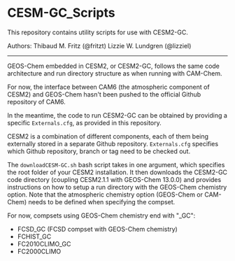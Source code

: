 # CESM-GC_Scripts

This repository contains utility scripts for use with CESM2-GC.

Authors: 
Thibaud M. Fritz (@fritzt)
Lizzie W. Lundgren (@lizziel)

-------------------------------------------------------------------------------------------------------

GEOS-Chem embedded in CESM2, or CESM2-GC, follows the same code architecture and run directory structure as when running with CAM-Chem.

For now, the interface between CAM6 (the atmospheric component of CESM2) and GEOS-Chem hasn't been pushed to the official Github repository of CAM6.

In the meantime, the code to run CESM2-GC can be obtained by providing a specific `Externals.cfg`, as provided in this repository.

CESM2 is a combination of different components, each of them being externally stored in a separate Github repository. `Externals.cfg` specifies which Github repository, branch or tag need to be checked out.


The `downloadCESM-GC.sh` bash script takes in one argument, which specifies the root folder of your CESM2 installation. It then downloads the CESM2-GC code directory (coupling CESM2.1.1 with GEOS-Chem 13.0.0) and provides instructions on how to setup a run directory with the GEOS-Chem chemistry option. Note that the atmospheric chemistry option (GEOS-Chem or CAM-Chem) needs to be defined when specifying the compset.

For now, compsets using GEOS-Chem chemistry end with "_GC":
- FCSD_GC (FCSD compset with GEOS-Chem chemistry)
- FCHIST_GC
- FC2010CLIMO_GC
- FC2000CLIMO




